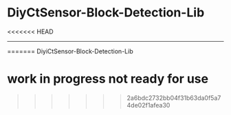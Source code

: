 # DiyCtSensor-Block-Detection-Lib
<<<<<<< HEAD

----


=======
 DiyiCtSensor-Block-Detection-Lib
# work in progress not ready for use 
>>>>>>> 2a6bdc2732bb04f31b63da0f5a74de02f1afea30
